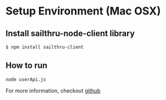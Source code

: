 # Setup Environment (Mac OSX)

## Install sailthru-node-client library

    $ npm install sailthru-client

## How to run

    node userApi.js
    
For more information, checkout [github](https://github.com/sailthru/sailthru-node-client)